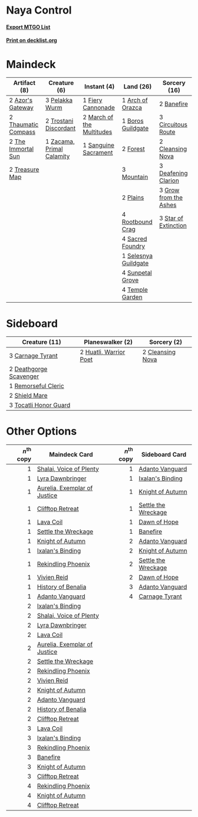 # Naya Control

#### [Export MTGO List](../collection/Naya%20Control/Naya%20Control.txt)
#### [Print on decklist.org](http://decklist.org/?deckmain=1%09Arch%20of%20Orazca%0A2%09Azor's%20Gateway%0A2%09Banefire%0A1%09Boros%20Guildgate%0A3%09Circuitous%20Route%0A2%09Cleansing%20Nova%0A3%09Deafening%20Clarion%0A1%09Fiery%20Cannonade%0A2%09Forest%0A3%09Grow%20from%20the%20Ashes%0A2%09March%20of%20the%20Multitudes%0A3%09Mountain%0A3%09Pelakka%20Wurm%0A2%09Plains%0A4%09Rootbound%20Crag%0A4%09Sacred%20Foundry%0A1%09Sanguine%20Sacrament%0A1%09Selesnya%20Guildgate%0A3%09Star%20of%20Extinction%0A4%09Sunpetal%20Grove%0A4%09Temple%20Garden%0A2%09Thaumatic%20Compass%0A2%09The%20Immortal%20Sun%0A2%09Treasure%20Map%0A2%09Trostani%20Discordant%0A1%09Zacama,%20Primal%20Calamity&deckside=3%09Carnage%20Tyrant%0A2%09Cleansing%20Nova%0A2%09Deathgorge%20Scavenger%0A2%09Huatli,%20Warrior%20Poet%0A1%09Remorseful%20Cleric%0A2%09Shield%20Mare%0A3%09Tocatli%20Honor%20Guard)
# Maindeck

|                                         Artifact (8)                                         |                                            Creature (6)                                            |                                            Instant (4)                                             |                                           Land (26)                                           |                                          Sorcery (16)                                          |
|----------------------------------------------------------------------------------------------|----------------------------------------------------------------------------------------------------|----------------------------------------------------------------------------------------------------|-----------------------------------------------------------------------------------------------|------------------------------------------------------------------------------------------------|
|2 [Azor's Gateway](http://gatherer.wizards.com/Pages/Card/Details.aspx?multiverseid=439838)   |3 [Pelakka Wurm](http://gatherer.wizards.com/Pages/Card/Details.aspx?multiverseid=397763)           |1 [Fiery Cannonade](http://gatherer.wizards.com/Pages/Card/Details.aspx?multiverseid=435297)        |1 [Arch of Orazca](http://gatherer.wizards.com/Pages/Card/Details.aspx?multiverseid=439849)    |2 [Banefire](http://gatherer.wizards.com/Pages/Card/Details.aspx?multiverseid=397676)           |
|2 [Thaumatic Compass](http://gatherer.wizards.com/Pages/Card/Details.aspx?multiverseid=435408)|2 [Trostani Discordant](http://gatherer.wizards.com/Pages/Card/Details.aspx?multiverseid=452958)    |2 [March of the Multitudes](http://gatherer.wizards.com/Pages/Card/Details.aspx?multiverseid=452938)|1 [Boros Guildgate](http://gatherer.wizards.com/Pages/Card/Details.aspx?multiverseid=426056)   |3 [Circuitous Route](http://gatherer.wizards.com/Pages/Card/Details.aspx?multiverseid=452875)   |
|2 [The Immortal Sun](http://gatherer.wizards.com/Pages/Card/Details.aspx?multiverseid=439844) |1 [Zacama, Primal Calamity](http://gatherer.wizards.com/Pages/Card/Details.aspx?multiverseid=439836)|1 [Sanguine Sacrament](http://gatherer.wizards.com/Pages/Card/Details.aspx?multiverseid=435185)     |2 [Forest](http://gatherer.wizards.com/Pages/Card/Details.aspx?multiverseid=439605)            |2 [Cleansing Nova](http://gatherer.wizards.com/Pages/Card/Details.aspx?multiverseid=447145)     |
|2 [Treasure Map](http://gatherer.wizards.com/Pages/Card/Details.aspx?multiverseid=435410)     |                                                                                                    |                                                                                                    |3 [Mountain](http://gatherer.wizards.com/Pages/Card/Details.aspx?multiverseid=439604)          |3 [Deafening Clarion](http://gatherer.wizards.com/Pages/Card/Details.aspx?multiverseid=452915)  |
|                                                                                              |                                                                                                    |                                                                                                    |2 [Plains](http://gatherer.wizards.com/Pages/Card/Details.aspx?multiverseid=439601)            |3 [Grow from the Ashes](http://gatherer.wizards.com/Pages/Card/Details.aspx?multiverseid=443052)|
|                                                                                              |                                                                                                    |                                                                                                    |4 [Rootbound Crag](http://gatherer.wizards.com/Pages/Card/Details.aspx?multiverseid=208042)    |3 [Star of Extinction](http://gatherer.wizards.com/Pages/Card/Details.aspx?multiverseid=435315) |
|                                                                                              |                                                                                                    |                                                                                                    |4 [Sacred Foundry](http://gatherer.wizards.com/Pages/Card/Details.aspx?multiverseid=405106)    |                                                                                                |
|                                                                                              |                                                                                                    |                                                                                                    |1 [Selesnya Guildgate](http://gatherer.wizards.com/Pages/Card/Details.aspx?multiverseid=426071)|                                                                                                |
|                                                                                              |                                                                                                    |                                                                                                    |4 [Sunpetal Grove](http://gatherer.wizards.com/Pages/Card/Details.aspx?multiverseid=420946)    |                                                                                                |
|                                                                                              |                                                                                                    |                                                                                                    |4 [Temple Garden](http://gatherer.wizards.com/Pages/Card/Details.aspx?multiverseid=405112)     |                                                                                                |


# Sideboard

|                                          Creature (11)                                          |                                        Planeswalker (2)                                         |                                        Sorcery (2)                                        |
|-------------------------------------------------------------------------------------------------|-------------------------------------------------------------------------------------------------|-------------------------------------------------------------------------------------------|
|3 [Carnage Tyrant](http://gatherer.wizards.com/Pages/Card/Details.aspx?multiverseid=435334)      |2 [Huatli, Warrior Poet](http://gatherer.wizards.com/Pages/Card/Details.aspx?multiverseid=435380)|2 [Cleansing Nova](http://gatherer.wizards.com/Pages/Card/Details.aspx?multiverseid=447145)|
|2 [Deathgorge Scavenger](http://gatherer.wizards.com/Pages/Card/Details.aspx?multiverseid=435339)|                                                                                                 |                                                                                           |
|1 [Remorseful Cleric](http://gatherer.wizards.com/Pages/Card/Details.aspx?multiverseid=447169)   |                                                                                                 |                                                                                           |
|2 [Shield Mare](http://gatherer.wizards.com/Pages/Card/Details.aspx?multiverseid=447173)         |                                                                                                 |                                                                                           |
|3 [Tocatli Honor Guard](http://gatherer.wizards.com/Pages/Card/Details.aspx?multiverseid=435194) |                                                                                                 |                                                                                           |


# Other Options

|*n*<sup>th</sup> copy|                                             Maindeck Card                                             |*n*<sup>th</sup> copy|                                        Sideboard Card                                        |
|--------------------:|-------------------------------------------------------------------------------------------------------|--------------------:|----------------------------------------------------------------------------------------------|
|                    1|[Shalai, Voice of Plenty](http://gatherer.wizards.com/Pages/Card/Details.aspx?multiverseid=442923)     |                    1|[Adanto Vanguard](http://gatherer.wizards.com/Pages/Card/Details.aspx?multiverseid=435152)    |
|                    1|[Lyra Dawnbringer](http://gatherer.wizards.com/Pages/Card/Details.aspx?multiverseid=442914)            |                    1|[Ixalan's Binding](http://gatherer.wizards.com/Pages/Card/Details.aspx?multiverseid=435168)   |
|                    1|[Aurelia, Exemplar of Justice](http://gatherer.wizards.com/Pages/Card/Details.aspx?multiverseid=452903)|                    1|[Knight of Autumn](http://gatherer.wizards.com/Pages/Card/Details.aspx?multiverseid=452933)   |
|                    1|[Clifftop Retreat](http://gatherer.wizards.com/Pages/Card/Details.aspx?multiverseid=241980)            |                    1|[Settle the Wreckage](http://gatherer.wizards.com/Pages/Card/Details.aspx?multiverseid=435186)|
|                    1|[Lava Coil](http://gatherer.wizards.com/Pages/Card/Details.aspx?multiverseid=452858)                   |                    1|[Dawn of Hope](http://gatherer.wizards.com/Pages/Card/Details.aspx?multiverseid=452758)       |
|                    1|[Settle the Wreckage](http://gatherer.wizards.com/Pages/Card/Details.aspx?multiverseid=435186)         |                    1|[Banefire](http://gatherer.wizards.com/Pages/Card/Details.aspx?multiverseid=397676)           |
|                    1|[Knight of Autumn](http://gatherer.wizards.com/Pages/Card/Details.aspx?multiverseid=452933)            |                    2|[Adanto Vanguard](http://gatherer.wizards.com/Pages/Card/Details.aspx?multiverseid=435152)    |
|                    1|[Ixalan's Binding](http://gatherer.wizards.com/Pages/Card/Details.aspx?multiverseid=435168)            |                    2|[Knight of Autumn](http://gatherer.wizards.com/Pages/Card/Details.aspx?multiverseid=452933)   |
|                    1|[Rekindling Phoenix](http://gatherer.wizards.com/Pages/Card/Details.aspx?multiverseid=439768)          |                    2|[Settle the Wreckage](http://gatherer.wizards.com/Pages/Card/Details.aspx?multiverseid=435186)|
|                    1|[Vivien Reid](http://gatherer.wizards.com/Pages/Card/Details.aspx?multiverseid=447344)                 |                    2|[Dawn of Hope](http://gatherer.wizards.com/Pages/Card/Details.aspx?multiverseid=452758)       |
|                    1|[History of Benalia](http://gatherer.wizards.com/Pages/Card/Details.aspx?multiverseid=442909)          |                    3|[Adanto Vanguard](http://gatherer.wizards.com/Pages/Card/Details.aspx?multiverseid=435152)    |
|                    1|[Adanto Vanguard](http://gatherer.wizards.com/Pages/Card/Details.aspx?multiverseid=435152)             |                    4|[Carnage Tyrant](http://gatherer.wizards.com/Pages/Card/Details.aspx?multiverseid=435334)     |
|                    2|[Ixalan's Binding](http://gatherer.wizards.com/Pages/Card/Details.aspx?multiverseid=435168)            |                     |                                                                                              |
|                    2|[Shalai, Voice of Plenty](http://gatherer.wizards.com/Pages/Card/Details.aspx?multiverseid=442923)     |                     |                                                                                              |
|                    2|[Lyra Dawnbringer](http://gatherer.wizards.com/Pages/Card/Details.aspx?multiverseid=442914)            |                     |                                                                                              |
|                    2|[Lava Coil](http://gatherer.wizards.com/Pages/Card/Details.aspx?multiverseid=452858)                   |                     |                                                                                              |
|                    2|[Aurelia, Exemplar of Justice](http://gatherer.wizards.com/Pages/Card/Details.aspx?multiverseid=452903)|                     |                                                                                              |
|                    2|[Settle the Wreckage](http://gatherer.wizards.com/Pages/Card/Details.aspx?multiverseid=435186)         |                     |                                                                                              |
|                    2|[Rekindling Phoenix](http://gatherer.wizards.com/Pages/Card/Details.aspx?multiverseid=439768)          |                     |                                                                                              |
|                    2|[Vivien Reid](http://gatherer.wizards.com/Pages/Card/Details.aspx?multiverseid=447344)                 |                     |                                                                                              |
|                    2|[Knight of Autumn](http://gatherer.wizards.com/Pages/Card/Details.aspx?multiverseid=452933)            |                     |                                                                                              |
|                    2|[Adanto Vanguard](http://gatherer.wizards.com/Pages/Card/Details.aspx?multiverseid=435152)             |                     |                                                                                              |
|                    2|[History of Benalia](http://gatherer.wizards.com/Pages/Card/Details.aspx?multiverseid=442909)          |                     |                                                                                              |
|                    2|[Clifftop Retreat](http://gatherer.wizards.com/Pages/Card/Details.aspx?multiverseid=241980)            |                     |                                                                                              |
|                    3|[Lava Coil](http://gatherer.wizards.com/Pages/Card/Details.aspx?multiverseid=452858)                   |                     |                                                                                              |
|                    3|[Ixalan's Binding](http://gatherer.wizards.com/Pages/Card/Details.aspx?multiverseid=435168)            |                     |                                                                                              |
|                    3|[Rekindling Phoenix](http://gatherer.wizards.com/Pages/Card/Details.aspx?multiverseid=439768)          |                     |                                                                                              |
|                    3|[Banefire](http://gatherer.wizards.com/Pages/Card/Details.aspx?multiverseid=397676)                    |                     |                                                                                              |
|                    3|[Knight of Autumn](http://gatherer.wizards.com/Pages/Card/Details.aspx?multiverseid=452933)            |                     |                                                                                              |
|                    3|[Clifftop Retreat](http://gatherer.wizards.com/Pages/Card/Details.aspx?multiverseid=241980)            |                     |                                                                                              |
|                    4|[Rekindling Phoenix](http://gatherer.wizards.com/Pages/Card/Details.aspx?multiverseid=439768)          |                     |                                                                                              |
|                    4|[Knight of Autumn](http://gatherer.wizards.com/Pages/Card/Details.aspx?multiverseid=452933)            |                     |                                                                                              |
|                    4|[Clifftop Retreat](http://gatherer.wizards.com/Pages/Card/Details.aspx?multiverseid=241980)            |                     |                                                                                              |

